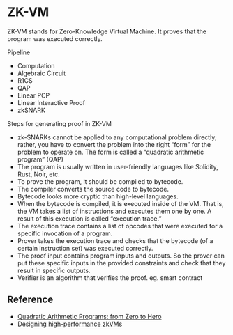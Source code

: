 # ZK-VM
ZK-VM stands for Zero-Knowledge Virtual Machine. It proves that the program was executed correctly.

Pipeline
- Computation
- Algebraic Circuit
- R1CS
- QAP
- Linear PCP
- Linear Interactive Proof
- zkSNARK

Steps for generating proof in ZK-VM
- zk-SNARKs cannot be applied to any computational problem directly; rather, you have to convert the problem into the right “form” for the problem to operate on. The form is called a “quadratic arithmetic program” (QAP)
- The program is usually written in user-friendly languages like Solidity, Rust, Noir, etc.
- To prove the program, it should be compiled to bytecode.
- The compiler converts the source code to bytecode.
- Bytecode looks more cryptic than high-level languages.
- When the bytecode is compiled, it is executed inside of the VM. That is, the VM takes a list of instructions and executes them one by one. A result of this execution is called “execution trace.”
- The execution trace contains a list of opcodes that were executed for a specific invocation of a program.
- Prover takes the execution trace and checks that the bytecode (of a certain instruction set) was executed correctly.
- The proof input contains program inputs and outputs. So the prover can put these specific inputs in the provided constraints and check that they result in specific outputs.
- Verifier is an algorithm that verifies the proof. eg. smart contract

## Reference
- [Quadratic Arithmetic Programs: from Zero to Hero](https://medium.com/@VitalikButerin/quadratic-arithmetic-programs-from-zero-to-hero-f6d558cea649)
- [Designing high-performance zkVMs](https://risczero.com/blog/designing-high-performance-zkVMs)